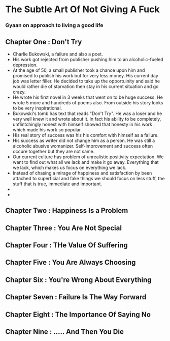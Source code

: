 # The Subtle Art Of Not Giving A Fuck

### Gyaan on approach to living a good life



## Chapter One : Don't Try

- Charlie Bukowski, a failure and also a poet. 
- His work got rejected from publisher pushing him to an alcoholic-fueled depression.
- At the age of 50, a small publisher took a chance upon him and promised to publish his work but for very less money. His current day job was letter filler. He decided to take up the opportuinity and said he would rather die of starvation then stay in his current situation and go crazy.
- He wrote his first novel in 3 weeks that went on to be huge success. He wrote 5 more and hundreds of poems also. From outside his story looks to be very inspirational.
- Bukowski's tomb has text that reads "Don't Try". He was a loser and he very well knew it and wrote about it. In fact his ability to be completely, unflintchingly honest with himself showed that honesty in his work which made his work so popular.
- His real story of success was his his comfort with himself as a failure.
- His success as writer did not change him as a person. He was still a alcoholic abusive womanizer. Self-improvement and success often occure together but they are not same.
- Our current culture has problem of unrealistic positivity expectation. We  want to find out what all we lack and make it go away. Everything that we lack, which makes us focus on everything we lack. 
- Instead of chasing a mirage of happiness and satisfaction by been attached to superficial and fake things we should focus on less stuff, the stuff that is true, immediate and important.
-  
- 

## Chapter Two : Happiness Is a Problem

## Chapter Three : You Are Not Special

## Chapter Four : THe Value Of Suffering

## Chapter Five : You Are Always Choosing

## Chapter Six : You're Wrong About Everything

## Chapter Seven : Failure Is The Way Forward

## Chapter Eight : The Importance  Of Saying No

## Chapter Nine : ..... And Then You Die



 



 